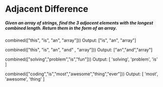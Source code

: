 <h1>Adjacent Difference</h1>
<h5>Given an array of strings, find the 3 adjacent elements with the longest combined length. Return them in the form of an array.</h5>


<p>combined(["this", "is", "an", "array"]))   Output:  ["is", "an", "array"]</p>
<p>combined(["this", "is", "an", "and" , "array"])) Output: ["an","and","array"]</p>
<p>combined(["solving","problem","is","fun"])) Output: [ 'solving', 'problem', 'is' ]</p>
<p>combined(["coding","is","most","awesome","thing","ever"])) Output: [ 'most', 'awesome', 'thing' ]</p>
